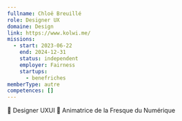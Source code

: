 ```yaml
---
fullname: Chloë Breuillé
role: Designer UX
domaine: Design
link: https://www.kolwi.me/
missions:
  - start: 2023-06-22
    end: 2024-12-31
    status: independent
    employer: Fairness
    startups:
      - benefriches
memberType: autre
competences: []
---
```

🎨 Designer UXUI 🧩 Animatrice de la Fresque du Numérique